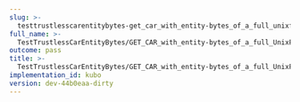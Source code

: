 ```yaml
---
slug: >-
  testtrustlesscarentitybytes-get_car_with_entity-bytes_of_a_full_unixfs_file_(format-car)-header_accept-ranges
full_name: >-
  TestTrustlessCarEntityBytes/GET_CAR_with_entity-bytes_of_a_full_UnixFS_file_(format=car)/Header_Accept-Ranges
outcome: pass
title: >-
  TestTrustlessCarEntityBytes/GET_CAR_with_entity-bytes_of_a_full_UnixFS_file_(format=car)/Header_Accept-Ranges
implementation_id: kubo
version: dev-44b0eaa-dirty
---
```


